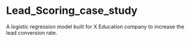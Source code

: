 # Lead_Scoring_case_study
A logistic regression model built for X Education company to increase the lead conversion rate.
